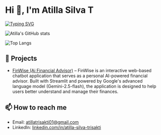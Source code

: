 # Hi 👋, I'm Atilla Silva T
[![Typing SVG](https://readme-typing-svg.demolab.com?font=Fira+Code&pause=1000&width=435&lines=A+passionate+Frontend+Developer+%7C+React+Enthusiast+%7C+AI+Enthusiast)](https://git.io/typing-svg)

![Atilla's GitHub stats](https://github-readme-stats.vercel.app/api?username=atillatrisakti&hide=stars,issues,contribs&show_icons=true&theme=tokyonight)

![Top Langs](https://github-readme-stats.vercel.app/api/top-langs/?username=atillatrisakti&layout=compact&theme=tokyonight)

## 🚀 Projects
- [FinWise (Ai Financial Advisor)](https://github.com/atillatrisakti/final-project-chatbot) – FinWise is an interactive web-based chatbot application that serves as a personal AI-powered financial advisor. Built with Streamlit and powered by Google's advanced language model (Gemini-2.5-flash), the application is designed to help users better understand and manage their finances.

## 📫 How to reach me
- Email: atillatrisakti01@gmail.com  
- LinkedIn: [linkedin.com/in/atilla-silva-trisakti](https://www.linkedin.com/in/atilla-silva-t-415821209/)

